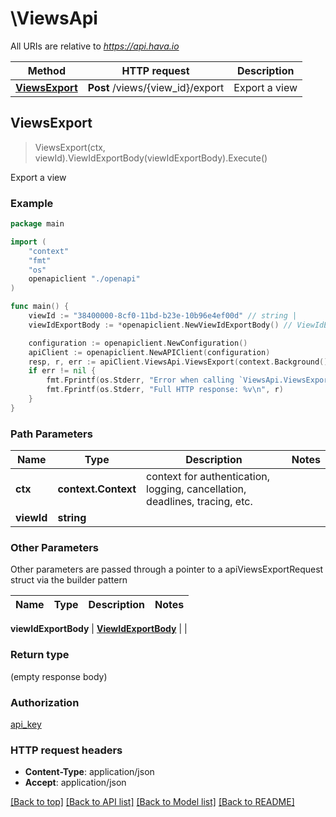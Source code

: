 # \ViewsApi

All URIs are relative to *https://api.hava.io*

Method | HTTP request | Description
------------- | ------------- | -------------
[**ViewsExport**](ViewsApi.md#ViewsExport) | **Post** /views/{view_id}/export | Export a view



## ViewsExport

> ViewsExport(ctx, viewId).ViewIdExportBody(viewIdExportBody).Execute()

Export a view



### Example

```go
package main

import (
    "context"
    "fmt"
    "os"
    openapiclient "./openapi"
)

func main() {
    viewId := "38400000-8cf0-11bd-b23e-10b96e4ef00d" // string | 
    viewIdExportBody := *openapiclient.NewViewIdExportBody() // ViewIdExportBody | 

    configuration := openapiclient.NewConfiguration()
    apiClient := openapiclient.NewAPIClient(configuration)
    resp, r, err := apiClient.ViewsApi.ViewsExport(context.Background(), viewId).ViewIdExportBody(viewIdExportBody).Execute()
    if err != nil {
        fmt.Fprintf(os.Stderr, "Error when calling `ViewsApi.ViewsExport``: %v\n", err)
        fmt.Fprintf(os.Stderr, "Full HTTP response: %v\n", r)
    }
}
```

### Path Parameters


Name | Type | Description  | Notes
------------- | ------------- | ------------- | -------------
**ctx** | **context.Context** | context for authentication, logging, cancellation, deadlines, tracing, etc.
**viewId** | **string** |  | 

### Other Parameters

Other parameters are passed through a pointer to a apiViewsExportRequest struct via the builder pattern


Name | Type | Description  | Notes
------------- | ------------- | ------------- | -------------

 **viewIdExportBody** | [**ViewIdExportBody**](ViewIdExportBody.md) |  | 

### Return type

 (empty response body)

### Authorization

[api_key](../README.md#api_key)

### HTTP request headers

- **Content-Type**: application/json
- **Accept**: application/json

[[Back to top]](#) [[Back to API list]](../README.md#documentation-for-api-endpoints)
[[Back to Model list]](../README.md#documentation-for-models)
[[Back to README]](../README.md)


